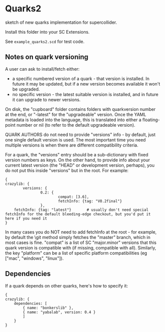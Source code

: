 Quarks2
=======

sketch of new quarks implementation for supercollider.

Install this folder into your SC Extensions.

See `example_quarks2.scd` for test code.

Notes on quark versioning
-------------------------

A user can ask to install/fetch either:

* a specific numbered version of a quark - that version is installed. In future it may be updated, but if a new version becomes available it won't be upgraded.
* no specific version - the latest suitable version is installed, and in future it can upgrade to newer versions.

On disk, the "cupboard" folder contains folders with quarkversion number at the end, or "-latest" for the "upgradeable" version. Once the YAML metadata is loaded into the language, this is translated into either a floating-point number or nil (to refer to the default upgradeable version).


QUARK AUTHORS do not need to provide "versions" info - by default, just one single default version is used. The most important time you need multiple versions is when there are different compatibility criteria.

For a quark, the "versions" entry should be a sub-dictionary with fixed version numbers as keys. On the other hand, to provide info about your current latest version (the "HEAD" or development version, perhaps), you do not put this inside "versions" but in the root. For example:

	{
	crazylib: {
	        versions: {
	                0.2: {
	                        compat: [3.6],
	                        fetchInfo: {tag: "V0.2final"}
	                },
		fetchInfo: {tag: "latest"}       # usually don't need special fetchInfo for the default bleeding-edge checkout, but you'd put it here if you need it
	}

In many cases you do NOT need to add fetchInfo at the root - for example, by default the \git method simply fetches the "master" branch, which in most cases is fine. "compat" is a list of SC "major.minor" versions that this quark version is compatible with (if missing, compatible with all). Similarly, the key "platform" can be a list of specific platform compatibilities (eg ["mac", "windows", "linux"]).


Dependencies
------------

If a quark depends on other quarks, here's how to specify it:

	{
	crazylib: {
		dependencies: [
			{ name: "bonkerslib" },
			{ name: "yabalab", version: 0.4 }
			]
		}
	}


